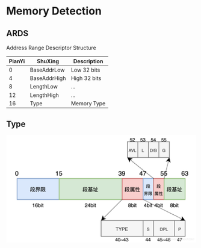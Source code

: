 # Memory Detection

## ARDS
Address Range Descriptor Structure  

|PianYi|ShuXing     |Description|
|------|-------     |-----------|
|0     |BaseAddrLow |Low 32 bits
|4     |BaseAddrHigh|High 32 bits
|8     |LengthLow   |...
|12    |LengthHigh  |...
|16    |Type        |Memory Type

## Type

![](./img/gdt.png)
